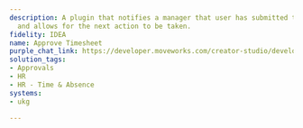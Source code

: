 ```yaml
---
description: A plugin that notifies a manager that user has submitted their time sheet
  and allows for the next action to be taken.
fidelity: IDEA
name: Approve Timesheet
purple_chat_link: https://developer.moveworks.com/creator-studio/developer-tools/purple-chat-builder/?workspace=%7B%22title%22%3A%22My+Workspace%22%2C%22botSettings%22%3A%7B%7D%2C%22mocks%22%3A%5B%7B%22id%22%3A157%2C%22title%22%3A%22Mock+1%22%2C%22transcript%22%3A%7B%22settings%22%3A%7B%22colorStyle%22%3A%22LIGHT%22%2C%22startTime%22%3A%2211%3A43+AM%22%2C%22defaultPerson%22%3A%22CHRIS%22%2C%22editable%22%3Atrue%7D%2C%22messages%22%3A%5B%7B%22from%22%3A%22USER%22%2C%22text%22%3A%22%3Cp%3EShow+me+all+of+the+open+time+sheets%3C%2Fp%3E%22%7D%2C%7B%22from%22%3A%22BOT%22%2C%22text%22%3A%22%E2%9C%85+Identify+user%27s+role+%3Cbr%3E%E2%9C%85+Fetch+submitted+time+sheets+needing+review+%3Cbr%3E%F0%9F%94%81+Preparing+time+sheets+for+your+review%22%7D%2C%7B%22from%22%3A%22BOT%22%2C%22text%22%3A%22Here+are+the+time+sheets+awaiting+your+review%3A%22%2C%22cards%22%3A%5B%7B%22title%22%3A%22Time+Sheet+Submission%22%2C%22text%22%3A%22%F0%9F%91%A4+%3Cb%3EEmily+Turner%3C%2Fb%3E+%3Cbr%3E+%F0%9F%93%85+%3Ci%3EApril+3rd+2024+%7C+6+hours%3C%2Fi%3E+%3Cbr%3E%F0%9F%93%9D+%3Ca+href%3D%5C%22https%3A%2F%2Fcompanyportal.com%2Ftimesheets%2FEmilyTurner%5C%22%3EReview+Submission%3C%2Fa%3E%22%7D%2C%7B%22title%22%3A%22Time+Sheet+Submission%22%2C%22text%22%3A%22%F0%9F%91%A4+%3Cb%3ELucas+Brown%3C%2Fb%3E+%3Cbr%3E+%F0%9F%93%85+%3Ci%3EApril+3rd+2024+%7C+26+hours%3C%2Fi%3E+%3Cbr%3E%F0%9F%93%9D+%3Ca+href%3D%5C%22https%3A%2F%2Fcompanyportal.com%2Ftimesheets%2FLucasBrown%5C%22%3EReview+Submission%3C%2Fa%3E%22%7D%2C%7B%22title%22%3A%22Time+Sheet+Submission%22%2C%22text%22%3A%22%F0%9F%91%A4+%3Cb%3ELucas+Brown%3C%2Fb%3E+%3Cbr%3E+%F0%9F%93%85+%3Ci%3EApril+2nd+2024+%7C+2+hours%3C%2Fi%3E+%3Cbr%3E%F0%9F%93%9D+%3Ca+href%3D%5C%22https%3A%2F%2Fcompanyportal.com%2Ftimesheets%2FLucasBrown%5C%22%3EReview+Submission%3C%2Fa%3E%22%7D%2C%7B%22buttons%22%3A%5B%7B%22style%22%3A%22PRIMARY%22%2C%22text%22%3A%22View+All+Timesheets%22%7D%2C%7B%22text%22%3A%22Approve+All%22%7D%5D%7D%5D%7D%2C%7B%22from%22%3A%22USER%22%2C%22text%22%3A%22%3Cp%3EI+think+Lucas+counted+more+hours+than+expected+between+April+2nd+and+3rd%21+%3Cbr%3E%3Cbr%3ECould+we+message+Lucas+to+correct+his+time+sheet+entries%3F%3Cbr%3E%3C%2Fp%3E%22%7D%5D%7D%7D%5D%7D
solution_tags:
- Approvals
- HR
- HR - Time & Absence
systems:
- ukg

---
```

